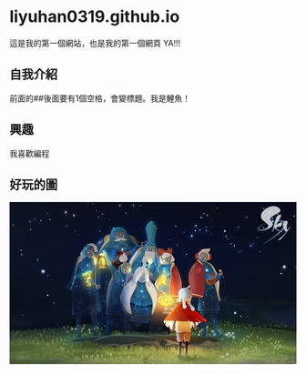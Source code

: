 # liyuhan0319.github.io

這是我的第一個網站，也是我的第一個網頁 YA!!! 

## 自我介紹
前面的##後面要有1個空格，會變標題。我是鯉魚！

## 興趣
我喜歡編程

## 好玩的圖


![圖片的名字](image.jpg)
